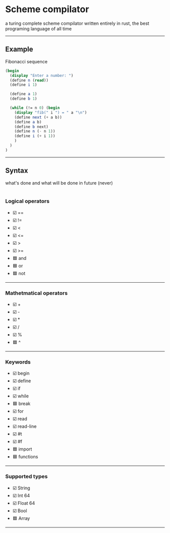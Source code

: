 # Scheme compilator
 a turing complete scheme compilator written entirely in rust, the best programing language of all time

---
## Example
Fibonacci sequence
```scheme
(begin  
  (display "Enter a number: ")
  (define n (read))
  (define i 1)

  (define a 1)
  (define b 1)

  (while (!= n 0) (begin
    (display "fib(" i ") = " a "\n")
    (define next (+ a b))
    (define a b)
    (define b next)
    (define n (- n 1))
    (define i (+ i 1))
    )
  )
)
```

----
## Syntax
what's done and what will be done in future (never)
\
&nbsp;

### Logical operators
- ☑️ == 
- ☑️ !=
- ☑️ <
- ☑️ <=
- ☑️ >
- ☑️ >=
- 🟦 and
- 🟦 or
- 🟦 not
-------------------


### Mathetmatical operators
- ☑️ + 
- ☑️ -
- ☑️ *
- ☑️ /
- ☑️ %
- 🟦 ^
-------------------

### Keywords 
- ☑️ begin 
- ☑️ define
- ☑️ if
- ☑️ while
- 🟦 break
- ☑️ for 
- ☑️ read
- ☑️ read-line
- ☑️ #t
- ☑️ #f
- 🟦 import
- 🟦 functions
-------------------

### Supported types
- ☑️ String 
- ☑️ Int 64
- ☑️ Float 64 
- ☑️ Bool
- 🟦 Array
-------------------
